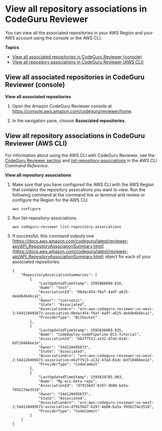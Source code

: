 # View all repository associations in CodeGuru Reviewer<a name="repository-association-view-all"></a>

 You can view all the associated repositories in your AWS Region and your AWS account using the console or the AWS CLI\. 

**Topics**
+ [View all associated repositories in CodeGuru Reviewer \(console\)](#repository-association-view-all-console)
+ [View all repository associations in CodeGuru Reviewer \(AWS CLI\)](#repository-association-view-all-cli)

## View all associated repositories in CodeGuru Reviewer \(console\)<a name="repository-association-view-all-console"></a>

**View all associated repositories**

1. Open the Amazon CodeGuru Reviewer console at [https://console\.aws\.amazon\.com/codeguru/reviewer/home](https://console.aws.amazon.com/codeguru/reviewer/home)\.

1. In the navigation pane, choose **Associated repositories**\. 

## View all repository associations in CodeGuru Reviewer \(AWS CLI\)<a name="repository-association-view-all-cli"></a>

 For information about using the AWS CLI with CodeGuru Reviewer, see the [CodeGuru Reviewer section](https://awscli.amazonaws.com/v2/documentation/api/latest/reference/codeguru-reviewer/index.html) and [list\-repository\-associations](https://awscli.amazonaws.com/v2/documentation/api/latest/reference/codeguru-reviewer/list-repository-associations.html) in the *AWS CLI Command Reference*\. 

**View all repository associations**

1. Make sure that you have configured the AWS CLI with the AWS Region that contains the repository assocations you want to view\. Run the following command at the command line or terminal and review or configure the Region for the AWS CLI\. 

   ```
   aws configure
   ```

1. Run list\-repository\-associations\. 

   ```
   aws codeguru-reviewer list-repository-associations
   ```

1. If successful, this command outputs one [https://docs.aws.amazon.com/codeguru/latest/reviewer-api/API_RepositoryAssociationSummary.html](https://docs.aws.amazon.com/codeguru/latest/reviewer-api/API_RepositoryAssociationSummary.html) object for each of your associated repositories\. 

   ```
   {
       "RepositoryAssociationSummaries": [
           {
               "LastUpdatedTimeStamp": 1595886609.616,
               "Name": "test",
               "AssociationId": "0bdac454-f6af-4adf-a625-de4db4b4bca1",
               "Owner": "iversonic",
               "State": "Associated",
               "AssociationArn": "arn:aws:codeguru-reviewer:us-west-2:544120495673:association:0bdac454-f6af-4adf-a625-de4db4b4bca1",
               "ProviderType": "Bitbucket"
           },
           {
               "LastUpdatedTimeStamp": 1595636969.035,
               "Name": "CodeDeploy-CodePipeline-ECS-Tutorial",
               "AssociationId": "eb2f7513-a132-47ad-81dc-bd718468ee1e",
               "Owner": "544120495673",
               "State": "Associated",
               "AssociationArn": "arn:aws:codeguru-reviewer:us-west-2:544120495673:association:eb2f7513-a132-47ad-81dc-bd718468ee1e",
               "ProviderType": "CodeCommit"
           },
           {
               "LastUpdatedTimeStamp": 1595634785.983,
               "Name": "My-ecs-beta-repo",
               "AssociationId": "d79156d7-6297-4b08-ba5a-f05b274e3518",
               "Owner": "544120495673",
               "State": "Associated",
               "AssociationArn": "arn:aws:codeguru-reviewer:us-west-2:544120495673:association:d79156d7-6297-4b08-ba5a-f05b274e3518",
               "ProviderType": "CodeCommit"
           }
       ]
   }
   ```
